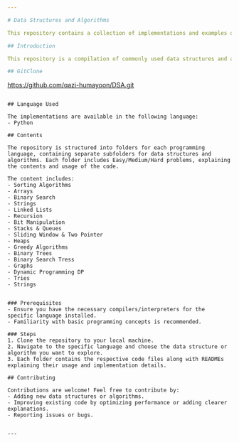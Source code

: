 ```yaml
---

# Data Structures and Algorithms

This repository contains a collection of implementations and examples of various data structures and algorithms in python programming language. It’s intended to serve as a reference and learning resource for anyone interested in understanding these fundamental concepts in computer science.

## Introduction

This repository is a compilation of commonly used data structures and algorithms, implemented in python programming language. The purpose is to provide clear, well-commented code for educational and reference purposes. Whether you’re a beginner or an experienced developer, this repository can serve as a helpful resource for understanding and implementing these foundational concepts.

## GitClone
```
https://github.com/qazi-humayoon/DSA.git

```

## Language Used

The implementations are available in the following language:
- Python

## Contents

The repository is structured into folders for each programming language, containing separate subfolders for data structures and algorithms. Each folder includes Easy/Medium/Hard problems, explaining the contents and usage of the code.

The content includes:
- Sorting Algorithms
- Arrays
- Binary Search
- Strings
- Linked Lists
- Recursion
- Bit Manipulation
- Stacks & Queues
- Sliding Window & Two Pointer
- Heaps
- Greedy Algorithms
- Binary Trees
- Binary Search Tress
- Graphs
- Dynamic Programming DP
- Tries
- Strings


### Prerequisites
- Ensure you have the necessary compilers/interpreters for the specific language installed.
- Familiarity with basic programming concepts is recommended.

### Steps
1. Clone the repository to your local machine.
2. Navigate to the specific language and choose the data structure or algorithm you want to explore.
3. Each folder contains the respective code files along with READMEs explaining their usage and implementation details.

## Contributing

Contributions are welcome! Feel free to contribute by:
- Adding new data structures or algorithms.
- Improving existing code by optimizing performance or adding clearer explanations.
- Reporting issues or bugs.


---
```


